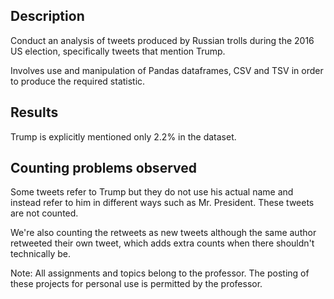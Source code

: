 ## Description
Conduct an analysis of tweets produced by Russian trolls during the 2016 US election, specifically tweets that mention Trump. 

Involves use and manipulation of Pandas dataframes, CSV and TSV in order to produce the required statistic.
## Results
Trump is explicitly mentioned only 2.2% in the dataset.
## Counting problems observed
Some tweets refer to Trump but they do not use his actual name and instead refer to him in different ways such as Mr. President. These tweets are not counted.

We're also counting the retweets as new tweets although the same author retweeted their own tweet, which adds extra counts when there shouldn't technically be.

Note:
All assignments and topics belong to the professor. The posting of these projects for personal use is permitted by the professor.